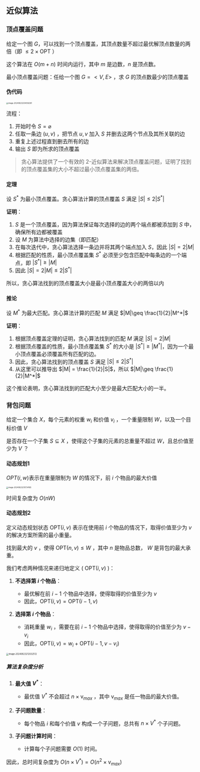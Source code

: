 ## 近似算法

### 顶点覆盖问题

给定一个图 $G$，可以找到一个顶点覆盖，其顶点数量不超过最优解顶点数量的两倍（即 $\leq 2 \times \text{OPT}$ ）

这个算法在 $O(m + n)$ 时间内运行，其中 $m$ 是边数，$n$ 是顶点数。

最小顶点覆盖问题：任给一个图 $G=<V,E>$ ，求 $G$ 的顶点数最少的顶点覆盖

#### 伪代码

<img src="/Users/xblock/Library/Application Support/typora-user-images/image-20240623204056381.png" alt="image-20240623204056381" style="zoom: 33%; margin-left: 0" />

流程：

1. 开始时令 $S=\varnothing$ 
2. 任取一条边 $(u,v)$ ，把节点 $u,v$ 加入 $S$ 并删去这两个节点及其所关联的边
3. 重复上述过程直到删去所有的边
4. 输出 $S$ 即为所求的顶点覆盖

> 贪心算法提供了一个有效的 2-近似算法来解决顶点覆盖问题，证明了找到的顶点覆盖集的大小不超过最小顶点覆盖集的两倍。

#### 定理

设 $S^*$ 为最小顶点覆盖。贪心算法计算的顶点覆盖 $S$ 满足 $|S| \leq 2|S^*|$ 

**证明**：

1. $S$ 是一个顶点覆盖，因为算法保证每次选择的边的两个端点都被添加到 $S$ 中，确保所有边都被覆盖
2. 设 $M$ 为算法中选择的边集（即匹配）
3. 在每次迭代中，贪心算法选择一条边并将其两个端点加入 $S$，因此 $|S| = 2|M|$
4. 根据匹配的性质，最小顶点覆盖集 $S^*$ 必须至少包含匹配中每条边的一个端点，即 $|S^*| \geq |M|$
5. 因此 $|S| = 2|M| \leq 2|S^*|$

所以，贪心算法找到的顶点覆盖大小是最小顶点覆盖大小的两倍以内

#### 推论

设 $M^*$ 为最大匹配。贪心算法计算的匹配 $M$ 满足 $|M|\geq \frac{1}{2}|M^*|$

**证明**：

1. 根据顶点覆盖定理的证明，贪心算法找到的匹配 $M$ 满足 $|S| = 2|M|$
2. 根据顶点覆盖的性质，最小顶点覆盖集 $S^*$ 的大小是 $|S^*| \geq |M^*|$，因为一个最小顶点覆盖必须覆盖所有匹配的边。
3. 因此，贪心算法找到的顶点覆盖 $S$ 满足 $|S| \leq 2|S^*|$
4. 从这里可以推导出 $|M| = \frac{1}{2}|S|$，所以 $|M|\geq \frac{1}{2}|M^*|$

这个推论表明，贪心算法找到的匹配大小至少是最大匹配大小的一半。

### 背包问题

给定一个集合 $X$，每个元素的权重 $w_i$ 和价值 $v_i$ ，一个重量限制 $W$，以及一个目标价值 $V$

是否存在一个子集 $S \subseteq X$ ，使得这个子集的元素的总重量不超过 $W$，且总价值至少为 $V$ ？

#### 动态规划1

$OPT(i,w)$表示在重量限制为 $W$ 的情况下，前 $i$ 个物品的最大价值

<img src="/Users/xblock/Library/Application Support/typora-user-images/image-20240623210734165.png" alt="image-20240623210734165" style="zoom:33%; margin-left: 0" />

时间复杂度为 $O(nW)$

#### 动态规划2

定义动态规划状态 $\text{OPT}(i, v)$ 表示在使用前 $i$ 个物品的情况下，取得价值至少为 $v$ 的解决方案所需的最小重量。

找到最大的 $v$ ，使得 $\text{OPT}(n, v) \leq W$ ，其中 $n$ 是物品总数， $W$ 是背包的最大承重。

我们考虑两种情况来递归地定义 \( $\text{OPT}(i, v)$ \)：

1. **不选择第 $i$ 个物品**：
   - 最优解在前 $i-1$ 个物品中选择，使得取得的价值至少为 $v$ 
   - 因此，$\text{OPT}(i, v) = \text{OPT}(i-1, v)$

2. **选择第 $i$ 个物品**：
   - 消耗重量 $w_i$ ，需要在前 $i-1$ 个物品中选择，使得取得的价值至少为 $v - v_i$ 
   - 因此，$\text{OPT}(i, v) = w_i + \text{OPT}(i-1, v-v_i)$ 

<img src="/Users/xblock/Documents/PythonCode/AcWing/images/beibao2.png" alt="image-20240623212032512" style="zoom: 40%; margin-left: 0" />

##### 算法复杂度分析

1. **最大值 $V^*$**：
   - 最优值 $V^*$ 不会超过 $n \times \text{v}_{max}$ ，其中 $\text{v}_{max}$ 是任一物品的最大价值。

2. **子问题数量**：
   - 每个物品 $i$ 和每个价值 $v$ 构成一个子问题，总共有 $n \times V^*$ 个子问题。

3. **子问题计算时间**：
   - 计算每个子问题需要 $O(1)$ 时间。

因此，总时间复杂度为 $O(n \times V^*) = O(n^2 \times \text{v}_{max})$ 

